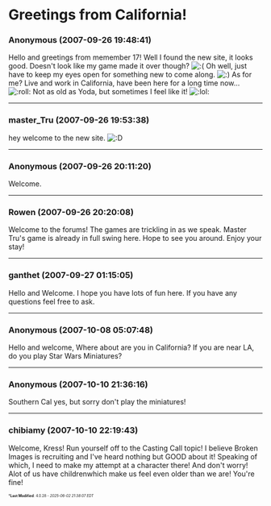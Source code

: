 # Greetings from California!

### **Anonymous** (2007-09-26 19:48:41)

Hello and greetings from memember 17! Well I found the new site, it looks good. Doesn't look like my game made it over though? <!-- s:( -->![:(](https://i.ibb.co/FqwXZcmj/icon-e-sad.gif)<!-- s:( -->
Oh well, just have to keep my eyes open for something new to come along. <!-- s:) -->![:)](https://i.ibb.co/8LPNcWCM/icon-e-smile.gif)<!-- s:) -->
As for me? Live and work in California, have been here for a long time now... <!-- s:roll: -->![:roll:](https://i.ibb.co/79WrFM7/icon-rolleyes.gif)<!-- s:roll: --> Not as old as Yoda, but sometimes I feel like it! <!-- s:lol: -->![:lol:](https://i.ibb.co/4wBjw6T4/icon-lol.gif)<!-- s:lol: -->

---

### **master_Tru** (2007-09-26 19:53:38)

hey welcome to the new site. <!-- s:D -->![:D](https://i.ibb.co/MDcFvFDD/icon-e-biggrin.gif)<!-- s:D -->

---

### **Anonymous** (2007-09-26 20:11:20)

Welcome.

---

### **Rowen** (2007-09-26 20:20:08)

Welcome to the forums! The games are trickling in as we speak. Master Tru's game is already in full swing here.
Hope to see you around. Enjoy your stay!

---

### **ganthet** (2007-09-27 01:15:05)

Hello and Welcome. I hope you have lots of fun here. If you have any questions feel free to ask.

---

### **Anonymous** (2007-10-08 05:07:48)

Hello and welcome,
Where about are you in California?
If you are near LA, do you play Star Wars Miniatures?

---

### **Anonymous** (2007-10-10 21:36:16)

Southern Cal yes, but sorry don't play the miniatures!

---

### **chibiamy** (2007-10-10 22:19:43)

Welcome, Kress!
Run yourself off to the Casting Call topic!
I believe Broken Images is recruiting and I've heard nothing but GOOD about it!
Speaking of which, I need to make my attempt at a character there!
And don't worry! Alot of us have childrenwhich make us feel even older than we are! You're fine!



<span style="font-size: 0.5em;">***Last Modified**: 4.0.28 - *2025-06-02 21:38:07 EDT*</span>